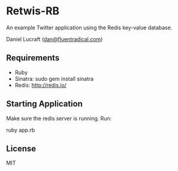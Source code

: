 Retwis-RB
=========

An example Twitter application using the Redis key-value database.

Daniel Lucraft (dan@fluentradical.com)

Requirements
------------

 * Ruby
 * Sinatra: sudo gem install sinatra
 * Redis: http://redis.io/

Starting Application
--------------------

Make sure the redis server is running.
Run:

   ruby app.rb

License
-------

MIT

